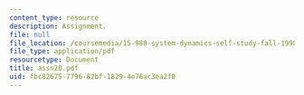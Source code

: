 ```yaml
---
content_type: resource
description: Assignment.
file: null
file_location: /coursemedia/15-988-system-dynamics-self-study-fall-1998-spring-1999/fbc82675779682bf18294e76ac3ea2f0_assn20.pdf
file_type: application/pdf
resourcetype: Document
title: assn20.pdf
uid: fbc82675-7796-82bf-1829-4e76ac3ea2f0
---
```

